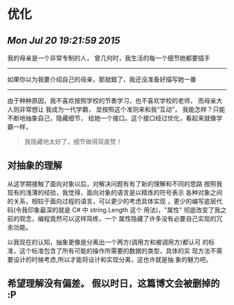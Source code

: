 # 优化
## *Mon Jul 20 19:21:59 2015*

我的母亲是一个非常专制的人，
曾几何时，我生活的每一个细节她都要插手
******
如果你以为我要介绍自己的母亲，那就錯了，我还没准备好描写她一番
******
由于种种原因，我不喜欢按照学校的节奏学习，也不喜欢学校的老师，
而母亲大人则非常想让 我成为一代学霸，
並按照这个准则来和我“互动”，
我能怎样？只能不断地抽象自己，隐藏细节，
给她一个接口。这个接口经过优化，看起来就像学霸一样，
> 我隐藏地太好了，细节做得简直赞！

对抽象的理解
-----------
从这学期接触了面向对象以后，对解决问题有有了新的理解和不同的思路
按照我现有的浅薄的经验，我觉得，面向对象的语言是以精炼的符号表示
各种对象之间的关系，相较于面向过程的语言，可以更少的考虑具体实现
，更少的编写底层代码(令我印象最深的就是 C# 中 string.Length 这个
用法)，"属性" 彻底改变了我之前的观念，编程竟然可以这样简练，一个
属性隐藏了许多没有必要自己实现的冗余功能。

以我现在的认知，抽象更像是分离出一个两方(调用方和被调用方)都认可
的标准，这个标准包含了所有可能的操作所需要的数据的类型，具体的实
现方法不需要设计的时候考虑,所以才能将设计和实现分离，这也许就是抽
象的魅力吧。

希望理解没有偏差。
假以时日，这篇博文会被删掉的 :P
-------------------------------
